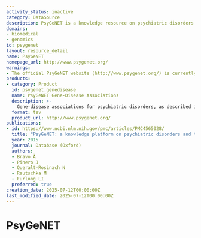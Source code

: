 ```yaml
---
activity_status: inactive
category: DataSource
description: PsyGeNET is a knowledge resource on psychiatric disorders and their associated genes, integrating expert-curated and text-mined data from the literature. It provides gene-disease associations for psychiatric disorders, supporting research in psychiatric genetics and genomics.
domains:
- biomedical
- genomics
id: psygenet
layout: resource_detail
name: PsyGeNET
homepage_url: http://www.psygenet.org/
warnings:
- The official PsyGeNET website (http://www.psygenet.org/) is currently inaccessible. Data may be unavailable or out of date.
products:
- category: Product
  id: psygenet.genedisease
  name: PsyGeNET Gene-Disease Associations
  description: >-
    Gene-disease associations for psychiatric disorders, as described in "PsyGeNET: a knowledge platform on psychiatric disorders and their genes" (PMCID: PMC4565028). 
  format: tsv
  product_url: http://www.psygenet.org/
publications:
- id: https://www.ncbi.nlm.nih.gov/pmc/articles/PMC4565028/
  title: "PsyGeNET: a knowledge platform on psychiatric disorders and their genes"
  year: 2015
  journal: Database (Oxford)
  authors:
  - Bravo À
  - Pinero J
  - Queralt-Rosinach N
  - Rautschka M
  - Furlong LI
  preferred: true
creation_date: 2025-07-12T00:00:00Z
last_modified_date: 2025-07-12T00:00:00Z
---
```

# PsyGeNET
